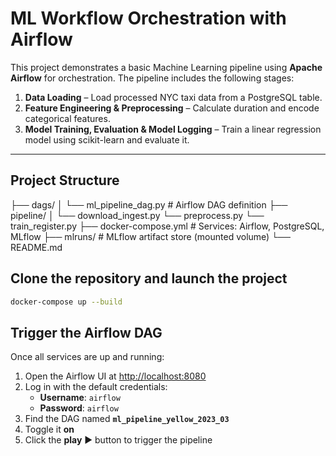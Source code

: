 # ML Workflow Orchestration with Airflow

This project demonstrates a basic Machine Learning pipeline using **Apache Airflow** for orchestration. The pipeline includes the following stages:

1. **Data Loading** – Load processed NYC taxi data from a PostgreSQL table.
2. **Feature Engineering & Preprocessing** – Calculate duration and encode categorical features.
3. **Model Training, Evaluation & Model Logging** – Train a linear regression model using scikit-learn and evaluate it.

---

## Project Structure

├── dags/
│ └── ml_pipeline_dag.py # Airflow DAG definition
├── pipeline/
│ └── download_ingest.py 
  └── preprocess.py 
  └── train_register.py
├── docker-compose.yml # Services: Airflow, PostgreSQL, MLflow
├── mlruns/ # MLflow artifact store (mounted volume)
└── README.md

## Clone the repository and launch the project

```bash
docker-compose up --build
```
## Trigger the Airflow DAG

Once all services are up and running:

1. Open the Airflow UI at [http://localhost:8080](http://localhost:8080)
2. Log in with the default credentials:
   - **Username**: `airflow`
   - **Password**: `airflow`
3. Find the DAG named **`ml_pipeline_yellow_2023_03`**
4. Toggle it **on**
5. Click the **play** ▶️ button to trigger the pipeline


 